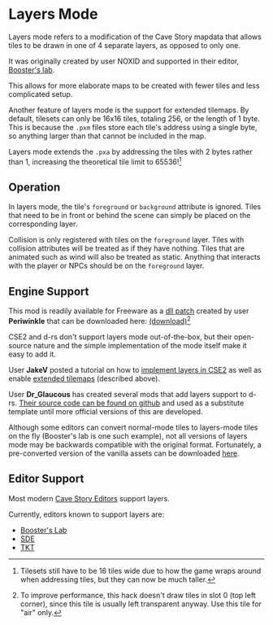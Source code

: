 # Layers Mode


Layers mode refers to a modification of the Cave Story mapdata that allows tiles to be drawn in one of 4 separate layers, as opposed to only one.


It was originally created by user NOXID and supported in their editor, [Booster's lab](boosters-lab).


This allows for more elaborate maps to be created with fewer tiles and less complicated setup.


Another feature of layers mode is the support for extended tilemaps. By default, tilesets can only be 16x16 tiles, totaling 256, or the length of 1 byte. This is because the `.pxm` files store each tile's address using a single byte, so anything larger than that cannot be included in the map.


Layers mode extends the `.pxa` by addressing the tiles with 2 bytes rather than 1, increasing the theoretical tile limit to 65536![^1]


[^1]: Tilesets still have to be 16 tiles wide due to how the game wraps around when addressing tiles, but they can now be much taller.


## Operation
In layers mode, the tile's `foreground` or `background` attribute is ignored. Tiles that need to be in front or behind the scene can simply be placed on the corresponding layer.


Collision is only registered with tiles on the `foreground` layer. Tiles with collision attributes will be treated as if they have nothing. Tiles that are animated such as wind will also be treated as static. Anything that interacts with the player or NPCs should be on the `foreground` layer.


## Engine Support


This mod is readily available for Freeware as a [dll patch](advanced-freeware-hacking) created by user **Periwinkle** that can be downloaded here: [(download)](files/layers.zip)[^2]


[^2]:To improve performance, this hack doesn't draw tiles in slot 0 (top left corner), since this tile is usually left transparent anyway. Use this tile for "air" only.


CSE2 and d-rs don't support layers mode out-of-the-box, but their open-source nature and the simple implementation of the mode itself make it easy to add it.


User **JakeV** posted a tutorial on how to [implement layers in CSE2](https://gitlab.com/-/snippets/2177785) as well as enable [extended tilemaps](https://gitlab.com/-/snippets/2179513) (described above).

User **Dr_Glaucous** has created several mods that add layers support to d-rs. [Their source code can be found on github](https://github.com/DrGlaucous/CaveS-Public/tree/main/Mythbust) and used as a substitute template until more official versions of this are developed.


Although some editors can convert normal-mode tiles to layers-mode tiles on the fly (Booster's lab is one such example), not all versions of layers mode may be backwards compatible with the original format. Fortunately, a pre-converted version of the vanilla assets can be downloaded [here](files/Stage.zip).
## Editor Support


Most modern [Cave Story Editors](cavestory-editors) support layers.


Currently, editors known to support layers are:
- [Booster's Lab](boosters-lab)
- [SDE](sky-dragon-editor)
- [TKT](the-kings-table)






